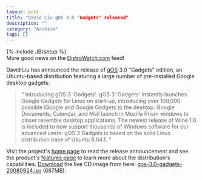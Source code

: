 ```yaml
--- 
layout: post 
title: "David Liu gOS 3.0 "Gadgets" released"
description: ""
category: "Archive"
tags: []
---
```

{% include JB/setup %}  
More good news on the <a href="http://distrowatch.com/">DistroWatch.com</a> feed!



David Liu has announced the release of <a href="http://www.thinkgos.com/">gOS</a> 3.0 "Gadgets" edition, an Ubuntu-based distribution featuring a large number of pre-installed Google desktop gadgets: 



<blockquote>
 <span class="bqstart">&#8220;</span>
    Introducing gOS 3 'Gadgets'. gOS 3 'Gadgets' instantly launches Google Gadgets for Linux on start-up, introducing over 100,000 possible iGoogle and Google Gadgets to the desktop. Google Documents, Calendar, and Mail launch in Mozilla Prism windows to closer resemble desktop applications. The newest release of Wine 1.0 is included to now support thousands of Windows software for our advanced users. gOS 3 Gadgets is based on the solid Linux distribution base of Ubuntu 8.04.1.
  <span class="bqend">&#8220;</span>
</blockquote>



Visit the project's <a href="http://www.thinkgos.com/gos.php">home page</a> to read the release announcement and see the product's <a href="http://www.thinkgos.com/gos-features.php">features page</a> to learn more about the distribution's capabilities. <a href="http://www.thinkgos.com/dgadgets.php">Download</a> the live CD image from here: <a href="http://gos.qmoon.com/releases/gos3gadgets/gos-3.0-gadgets-20080924.iso">gos-3.0-gadgets-20080924.iso</a> (687MB).